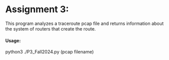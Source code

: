 # Assignment 3:

This program analyzes a traceroute pcap file and returns information about the system of routers that create the route.

#### Usage:

python3 ./P3_Fall2024.py (pcap filename)
